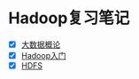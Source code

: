 # Hadoop复习笔记

- [X] [大数据概论](doc/01-大数据概论.md)
- [X] [Hadoop入门](doc/02-Hadoop入门.md)
- [X] [HDFS](doc/03-HDFS.md)
